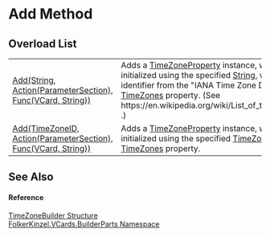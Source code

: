 # Add Method


## Overload List
<table>
<tr>
<td><a href="532e511f-a46e-70da-8160-42462041c690.md">Add(String, Action(ParameterSection), Func(VCard, String))</a></td>
<td>Adds a <a href="3d95294e-eb6d-9637-dd41-e876afb4fe20.md">TimeZoneProperty</a> instance, which is newly initialized using the specified <a href="https://learn.microsoft.com/dotnet/api/system.string" target="_blank" rel="noopener noreferrer">String</a>, which represents an identifier from the "IANA Time Zone Database", to the <a href="c07b682f-3b8b-4eff-9286-88369a03a691.md">TimeZones</a> property. (See https://en.wikipedia.org/wiki/List_of_tz_database_time_zones .)</td></tr>
<tr>
<td><a href="9e24b6d7-17bf-4916-bffc-97a233401414.md">Add(TimeZoneID, Action(ParameterSection), Func(VCard, String))</a></td>
<td>Adds a <a href="3d95294e-eb6d-9637-dd41-e876afb4fe20.md">TimeZoneProperty</a> instance, which is newly initialized using the specified <a href="9c826379-198e-f92a-4316-339fc00e08b2.md">TimeZoneID</a> instance, to the <a href="c07b682f-3b8b-4eff-9286-88369a03a691.md">TimeZones</a> property.</td></tr>
</table>

## See Also


#### Reference
<a href="30c9180d-cc8b-f5fa-8d6c-2d8b909cdaf7.md">TimeZoneBuilder Structure</a>  
<a href="30716183-7f69-ceb8-b5fe-4d9f23e7fd2b.md">FolkerKinzel.VCards.BuilderParts Namespace</a>  
